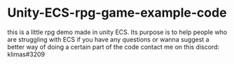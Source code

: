 # Unity-ECS-rpg-game-example-code
this is a little rpg demo made in unity ECS. Its purpose is to help people who are struggling with ECS
if you have any questions or wanna suggest a better way of doing a certain part of the code contact me on this discord: klimas#3209
